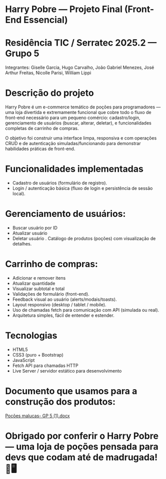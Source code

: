 # Harry Pobre — Projeto Final (Front-End Essencial)

# Residência TIC / Serratec 2025.2 — Grupo 5

Integrantes: Giselle Garcia, Hugo Carvalho, João Gabriel Menezes, José Arthur Freitas, Nicolle Parisi, William Lippi

# Descrição do projeto

Harry Pobre é um e-commerce temático de poções para programadores — uma loja divertida e extremamente funcional que cobre todo o fluxo de front-end necessário para um pequeno comércio: cadastro/login, gerenciamento de usuários (buscar, alterar, deletar), e funcionalidades completas de carrinho de compras.

O objetivo foi construir uma interface limpa, responsiva e com operações CRUD e de autenticação simuladas/funcionando para demonstrar habilidades práticas de front-end.

# Funcionalidades implementadas
- Cadastro de usuários (formulário de registro).
- Login / autenticação básica (fluxo de login e persistência de sessão local).
# Gerenciamento de usuários:
- Buscar usuário por ID
- Atualizar usuário
- Deletar usuário
. Catálogo de produtos (poções) com visualização de detalhes.
# Carrinho de compras:
- Adicionar e remover itens
- Atualizar quantidade
- Visualizar subtotal e total
- Validações de formulário (front-end).
- Feedback visual ao usuário (alerts/modais/toasts).
- Layout responsivo (desktop / tablet / mobile).
- Uso de chamadas fetch para comunicação com API (simulada ou real).
- Arquitetura simples, fácil de entender e estender.
# Tecnologias
- HTML5
- CSS3 (puro + Bootstrap)
- JavaScript 
- Fetch API para chamadas HTTP
- Live Server / servidor estático para desenvolvimento

# Documento que usamos para a construção dos produtos:

[Poções malucas- GP 5 (1).docx](https://github.com/user-attachments/files/22729419/Pocoes.malucas-.GP.5.1.docx)

# Obrigado por conferir o Harry Pobre — uma loja de poções pensada para devs que codam até de madrugada! 🧪🖥️
